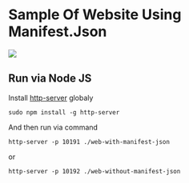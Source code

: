 # Sample Of Website Using Manifest.Json

[![](http://img.youtube.com/vi/r5fUcH4o6V8/0.jpg)](http://www.youtube.com/watch?v=r5fUcH4o6V8 "")

## Run via Node JS
Install [http-server](https://www.npmjs.com/package/http-server) globaly
```
sudo npm install -g http-server
```

And then run via command
```
http-server -p 10191 ./web-with-manifest-json
```
or
```
http-server -p 10192 ./web-without-manifest-json
```
